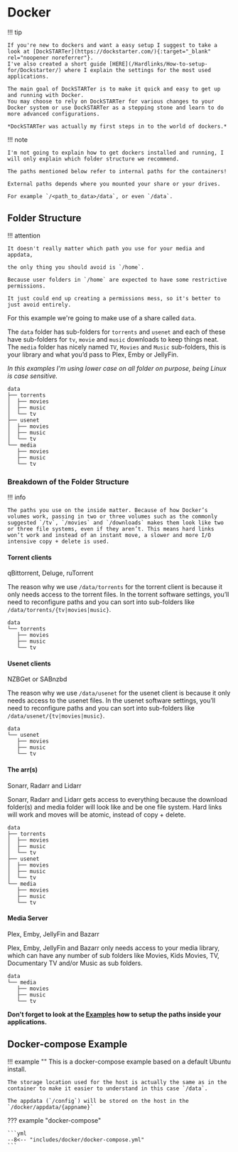 # Docker

!!! tip

    If you're new to dockers and want a easy setup I suggest to take a look at [DockSTARTer](https://dockstarter.com/){:target="_blank" rel="noopener noreferrer"}.
    I've also created a short guide [HERE](/Hardlinks/How-to-setup-for/Dockstarter/) where I explain the settings for the most used applications.

    The main goal of DockSTARTer is to make it quick and easy to get up and running with Docker.
    You may choose to rely on DockSTARTer for various changes to your Docker system or use DockSTARTer as a stepping stone and learn to do more advanced configurations.

    *DockSTARTer was actually my first steps in to the world of dockers.*

!!! note

    I'm not going to explain how to get dockers installed and running, I will only explain which folder structure we recommend.

    The paths mentioned below refer to internal paths for the containers!

    External paths depends where you mounted your share or your drives.

    For example `/<path_to_data>/data`, or even `/data`.

## Folder Structure

!!! attention

    It doesn't really matter which path you use for your media and appdata,

    the only thing you should avoid is `/home`.

    Because user folders in `/home` are expected to have some restrictive permissions.

    It just could end up creating a permissions mess, so it's better to just avoid entirely.

For this example we're going to make use of a share called `data`.

The `data` folder has sub-folders for `torrents` and `usenet` and each of these have sub-folders for `tv`, `movie` and `music` downloads to keep things neat. The `media` folder has nicely named `TV`, `Movies` and `Music` sub-folders, this is your library and what you’d pass to Plex, Emby or JellyFin.

*In this examples I'm using lower case on all folder on purpose, being Linux is case sensitive.*

```none
data
├── torrents
│  ├── movies
│  ├── music
│  └── tv
├── usenet
│  ├── movies
│  ├── music
│  └── tv
└── media
   ├── movies
   ├── music
   └── tv
```

### Breakdown of the Folder Structure

!!! info

    The paths you use on the inside matter. Because of how Docker’s volumes work, passing in two or three volumes such as the commonly suggested `/tv`, `/movies` and `/downloads` makes them look like two or three file systems, even if they aren’t. This means hard links won’t work and instead of an instant move, a slower and more I/O intensive copy + delete is used.

#### Torrent clients

qBittorrent, Deluge, ruTorrent

The reason why we use `/data/torrents` for the torrent client is because it only needs access to the torrent files. In the torrent software settings, you’ll need to reconfigure paths and you can sort into sub-folders like `/data/torrents/{tv|movies|music}`.

```none
data
└── torrents
   ├── movies
   ├── music
   └── tv
```

#### Usenet clients

NZBGet or SABnzbd

The reason why we use `/data/usenet` for the usenet client is because it only needs access to the usenet files. In the usenet software settings, you’ll need to reconfigure paths and you can sort into sub-folders like `/data/usenet/{tv|movies|music}`.

```none
data
└── usenet
   ├── movies
   ├── music
   └── tv
```

#### The arr(s)

Sonarr, Radarr and Lidarr

Sonarr, Radarr and Lidarr gets access to everything because the download folder(s) and media folder will look like and be one file system. Hard links will work and moves will be atomic, instead of copy + delete.

```none
data
├── torrents
│  ├── movies
│  ├── music
│  └── tv
├── usenet
│  ├── movies
│  ├── music
│  └── tv
└── media
   ├── movies
   ├── music
   └── tv
```

#### Media Server

Plex, Emby, JellyFin and Bazarr

Plex, Emby, JellyFin and Bazarr only needs access to your media library, which can have any number of sub folders like Movies, Kids Movies, TV, Documentary TV and/or Music as sub folders.

```none
data
└── media
   ├── movies
   ├── music
   └── tv
```

**Don't forget to look at the [Examples](/Hardlinks/Examples/) how to setup the paths inside your applications.**

## Docker-compose Example

!!! example ""
    This is a docker-compose example based on a default Ubuntu install.

    The storage location used for the host is actually the same as in the container to make it easier to understand in this case `/data`.

    The appdata (`/config`) will be stored on the host in the `/docker/appdata/{appname}`

??? example "docker-compose"

    ```yml
    --8<-- "includes/docker/docker-compose.yml"
    ```
